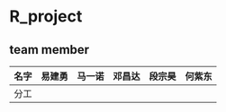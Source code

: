 <!--
 * @Author: your name
 * @Date: 2022-04-16 22:44:40
 * @LastEditTime: 2022-04-16 22:48:48
 * @LastEditors: Please set LastEditors
 * @Description: 打开koroFileHeader查看配置 进行设置: https://github.com/OBKoro1/koro1FileHeader/wiki/%E9%85%8D%E7%BD%AE
 * @FilePath: \Markdowne:\Windows-SSD\Program Files (x86)\Common Files\Designer\R_teamwork\R_project\R_project\README.md
-->
# R_project

## team member
|名字|易建勇|马一诺|邓昌达|段宗昊|何紫东|
|:---:|:---:|:---:|:---:|:---:|:---:|
|分工|      |      |     |     |     |
